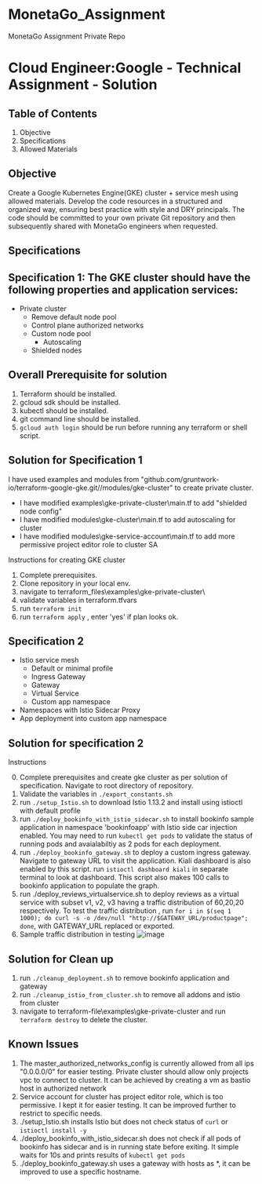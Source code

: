 # MonetaGo_Assignment
MonetaGo Assignment Private Repo

# Cloud Engineer:Google - Technical Assignment - Solution

## Table of Contents
1. Objective
2. Specifications
3. Allowed Materials

## Objective
Create a Google Kubernetes Engine(GKE) cluster + service mesh using allowed materials. Develop the code resources in a structured and organized way, ensuring best practice with style and DRY principals. The code should be committed to your own private Git repository and then subsequently shared with MonetaGo engineers when requested.

## Specifications

## Specification 1: The GKE cluster should have the following properties and application services:

* Private cluster
    * Remove default node pool
    * Control plane authorized networks
    * Custom node pool
        * Autoscaling
    * Shielded nodes

## Overall Prerequisite for solution

1. Terraform should be installed.
2. gcloud sdk should be installed.
3. kubectl should be installed.
4. git command line should be installed.
5. `gcloud auth login` should be run before running any terraform or shell script. 

###
## Solution for Specification 1
I have used examples and modules from "github.com/gruntwork-io/terraform-google-gke.git//modules/gke-cluster" to create private cluster. 
- I have modified examples\gke-private-cluster\main.tf to add "shielded node config" 
- I have modified modules\gke-cluster\main.tf to add autoscaling for cluster
- I have modified modules\gke-service-account\main.tf to add more permissive project editor role to cluster SA

Instructions for creating GKE cluster

1. Complete prerequisites.
2. Clone repository in your local env. 
3. navigate to terraform_files\examples\gke-private-cluster\
4. validate variables in terraform.tfvars 
5. run `terraform init`
6. run `terraform apply` , enter 'yes' if plan looks ok.

## Specification 2
* Istio service mesh
    * Default or minimal profile
    * Ingress Gateway
    * Gateway
    * Virtual Service
    * Custom app namespace
* Namespaces with Istio Sidecar Proxy
* App deployment into custom app namespace

## Solution for specification 2

Instructions

0. Complete prerequisites and create gke cluster as per solution of specification. Navigate to root directory of repository. 
1. Validate the variables in `./export_constants.sh` 
2. run `./setup_Istio.sh` to download Istio 1.13.2 and install using istioctl with default profile
3. run `./deploy_bookinfo_with_istio_sidecar.sh` to install bookinfo sample application in namespace 'bookinfoapp' with Istio side car injection enabled. You may need to run `kubectl get pods` to validate the status of running pods and avaialabiltiy as 2 pods for each deployment. 
4. run `./deploy_bookinfo_gateway.sh` to deploy a custom ingress gateway. Navigate to gateway URL to visit the application. Kiali dashboard is also enabled by this script. run `istioctl dashboard kiali` in separate terminal to look at dashboard. This script also makes 100 calls to bookinfo application to populate the graph.
5. run ./deploy_reviews_virtualservice.sh to deploy reviews as a virtual service with subset v1, v2, v3 having a traffic distribution of 60,20,20 respectively. To test the traffic distribution , run `for i in $(seq 1 1000); do curl -s -o /dev/null "http://$GATEWAY_URL/productpage"; done`, with GATEWAY_URL replaced or exported. 
6. Sample traffic distribution in testing  ![image](https://user-images.githubusercontent.com/9452704/163036826-31750ee5-ad23-47a8-96d1-a742e499e94f.png)


## Solution for Clean up

1. run `./cleanup_deployment.sh` to remove bookinfo application and gateway
2. run `./cleanup_istio_from_cluster.sh` to remove all addons and istio from cluster
3. navigate to terraform-file\examples\gke-private-cluster and run `terraform destroy` to delete the cluster.

## Known Issues

1. The master_authorized_networks_config is currently allowed from all ips "0.0.0.0/0" for easier testing. Private cluster should allow only projects vpc to connect to cluster. It can be achieved by creating a vm as bastio host in authorized network
2. Service account for cluster has project editor role, which is too permissive. I kept it for easier testing. It can be improved further to restrict to specific needs.
3. ./setup_Istio.sh installs Istio but does not check status of `curl` or `istioctl install -y`
4. ./deploy_bookinfo_with_istio_sidecar.sh does not check if all pods of bookinfo has sidecar and is in running state before exiting. It simple waits for 10s and prints results of `kubectl get pods`
5. ./deploy_bookinfo_gateway.sh uses a gateway with hosts as *, it can be improved to use a specific hostname.
